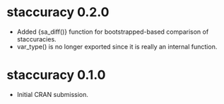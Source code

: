 # staccuracy 0.2.0

* Added {sa_diff()} function for bootstrapped-based comparison of staccuracies.
* var_type() is no longer exported since it is really an internal function.

# staccuracy 0.1.0

* Initial CRAN submission.
